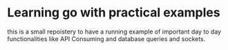 # Learning go with practical examples

this is a small repoistery to have a running example of important day  to day 
functionalities like API Consuming and database queries and sockets.

